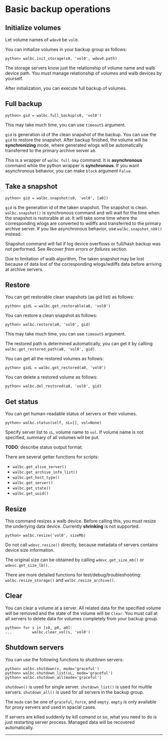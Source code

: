 # Basic backup operations

## Initialize volumes

Let volume names of `wdev0` be `vol0`.

You can initialize volumes in your backup group as follows:
```
python> walbc.init_storage(s0, 'vol0', wdev0.path)
```

The storage servers know just the relationship of volume name and walb device path.
You must manage relationship of volumes and walb devices by yourself.

After initialization, you can execute full backup of volumes.


## Full backup

```
python> gid = walbc.full_backup(s0, 'vol0')
```
This may take much time, you can use `timeoutS` argument.

`gid` is generation id of the clean snapshot of the backup.
You can use the `gid` to restore the snapshot.
After backup finished, the volume will be **synchronizing** mode, where
generated wlogs will be automatically transferred to the primary archive server `a0`.

This is a wrapper of `walbc full-bkp` command.
It is **asynchronous** command while the python wrapper is **synchronous**.
If you want asynchronous behavior, you can make `block` argument `False`.


## Take a snapshot

```
python> gid = walbc.snapshot(s0, 'vol0', [a0])
```

`gid` is the generation id of the taken snapshot. The snapshot is clean.
`walbc.snapshot()` is synchronous command and will wait for the time
when the snapshot is restorable at `a0`. It will take some time where
the corresponding wlogs are converted to wdiffs and transferred to the primary archive server.
If you like asynchronous behavior, use `walbc.snapshot_nbk()` instead.

Snapshot command will fail if log device overflows or full/hash backup was not performed.
See *Recover from errors or failures* section.

Due to limitation of walb algorithm,
The taken snapshot may be lost because of data lost of the corresponding
wlogs/wdiffs data before arriving at archive servers.


## Restore

You can get restorable clean snapshots (as gid list) as follows:
```
python> gidL = walbc.get_restorable(a0, 'vol0')
```

You can restore a clean snapshot as follows:
```
python> walbc.restore(a0, 'vol0', gid)
```
This may take much time, you can use `timeoutS` argument.

The restored path is determined automatically, you can get it by calliing
`walbc.get_restored_path(a0, 'vol0', gid)`.

You can get all the restored volumes as follows:
```
python> gidL = walbc.get_restored(a0, 'vol0')
```

You can delete a restored volume as follows:
```
python> walbc.del_restored(a0, 'vol0', gid)
```


## Get status

You can get human-readable status of servers or their volumes.
```
python> walbc.status(self, sL=[], vol=None)
```
Specify server list to `sL`, volume name to `vol`.
If volume name is not specified, summary of all volumes will be put.

**TODO**: describe status output format.

There are several getter functions for scripts:
- `walbc.get_alive_server()`
- `walbc.get_archive_info_list()`
- `walbc.get_host_type()`
- `walbc.get_server()`
- `walbc.get_state()`
- `walbc.get_uuid()`


## Resize

This command resizes a walb device.
Before calling this, you must resize the underlying data device.
Currently **shrinking** is not supported.

```
python> walbc.resize('vol0', sizeMb)
```

Do not call `wdevc.resize()` directly,
because metadata of servers contains device size information.

The original size can be obtained by calling `wdevc.get_size_mb()` or `wdevc.get_size_lb()`.

There are more detailed functions for test/debug/troubleshooting:
`walbc.resize_storage()` and `walbc.resize_archive()`.


## Clear

You can clear a volume at a server. All related data for the specified volume
will be removed and the state of the volume will be `Clear`.
You must call at all servers to delete data for volumes completely from your backup group.

```
python> for s in [s0, p0, a0]:
...         walbc.clear_vol(s, 'vol0')
```

## Shutdown servers

You can use the following functions to shutdown servers:
```
python> walbc.shutdown(s, mode='graceful')
python> walbc.shutdown_list(sL, mode='graceful')
python> walbc.shutdown_all(mode='graceful')
```

`shutdown()` is used for single server.
`shutdown_list()` is used for multile servers.
`shutdown_all()` is used for all servers in the backup group.

The `mode` can be one of `graceful`, `force`, and `empty`.
`empty` is only available for proxy servers and used in spacial cases.

If servers are killed suddenly by kill comand or so,
what you need to do is just restarting server process.
Managed data will be recovered automatically.

-----

